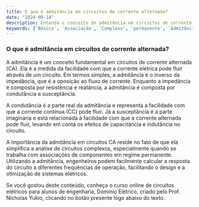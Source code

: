 ```yaml
---
title: O que é admitância em circuitos de corrente alternada?
date: "2024-09-14"
description: Entenda o conceito de admitância em circuitos de corrente alternada e sua importância no estudo de circuitos elétricos.
keywords: ['Básico', 'Associação', 'Complexo', 'permanente', 'Admitância', 'regime', 'Circuito']
---
```


### O que é admitância em circuitos de corrente alternada?

A admitância é um conceito fundamental em circuitos de corrente alternada (CA). Ela é a medida da facilidade com que a corrente elétrica pode fluir através de um circuito. Em termos simples, a admitância é o inverso da impedância, que é a oposição ao fluxo de corrente. Enquanto a impedância é composta por resistência e reatância, a admitância é composta por condutância e susceptância.

A condutância é a parte real da admitância e representa a facilidade com que a corrente contínua (CC) pode fluir. Já a susceptância é a parte imaginária e está relacionada à facilidade com que a corrente alternada pode fluir, levando em conta os efeitos de capacitância e indutância no circuito.

A importância da admitância em circuitos CA reside no fato de que ela simplifica a análise de circuitos complexos, especialmente quando se trabalha com associações de componentes em regime permanente. Utilizando a admitância, engenheiros podem facilmente calcular a resposta do circuito a diferentes frequências de operação, facilitando o design e a otimização de sistemas elétricos.

Se você gostou deste conteúdo, conheça o curso online de circuitos elétricos para alunos de engenharia, Domínio Elétrico, criado pelo Prof. Nicholas Yukio, clicando no botão presente logo abaixo do texto.